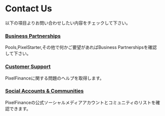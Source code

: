 # Contact Us



以下の項目よりお問い合わせしたい内容をチェックして下さい。

### [Business Partnerships](./#business-partnerships)



Pools,PixelStarter,その他で何かご要望があればBusiness Partnershipsを確認して下さい。

### [Customer Support](./#customer-support)

PixelFinanceに関する問題のヘルプを取得します。

### [Social Accounts & Communities](./#social-accounts-and-communities)

PixelFinanceの公式ソーシャルメディアアカウントとコミュニティのリストを確認できます。
